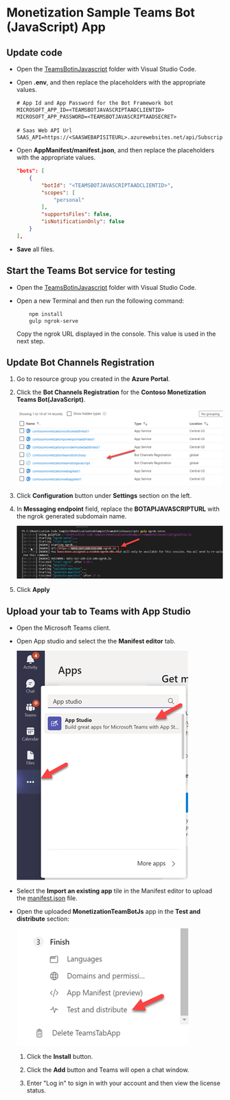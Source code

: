 # Monetization Sample Teams Bot (JavaScript) App

## Update code

- Open the [TeamsBotinJavascript](../../MonetizationCodeSample/TeamsBotinJavascript/) folder with Visual Studio Code.

- Open **.env**, and then replace the placeholders with the appropriate values.

    ```command
    # App Id and App Password for the Bot Framework bot
    MICROSOFT_APP_ID=<TEAMSBOTJAVASCRIPTAADCLIENTID>
    MICROSOFT_APP_PASSWORD=<TEAMSBOTJAVASCRIPTAADSECRET>

    # Saas Web API Url
    SAAS_API=https://<SAASWEBAPISITEURL>.azurewebsites.net/api/Subscriptions/CheckOrActivateLicense/contoso_o365_addin
    ```

- Open **AppManifest/manifest.json**, and then replace the placeholders with the appropriate values.

    ```json
    "bots": [
        {
            "botId": "<TEAMSBOTJAVASCRIPTAADCLIENTID>",
            "scopes": [
                "personal"
            ],
            "supportsFiles": false,
            "isNotificationOnly": false
        }
    ],
    ```

- **Save** all files.

## Start the Teams Bot service for testing

- Open the [TeamsBotinJavascript](../../MonetizationCodeSample/TeamsBotinJavascript/) folder with Visual Studio Code.
- Open a new Terminal and then run the following command:

    ```command
        npm install
        gulp ngrok-serve
    ```

  Copy the ngrok URL displayed in the console. This value is used in the next step.

## Update Bot Channels Registration

1. Go to resource group you created in the **Azure Portal**.

1. Click the **Bot Channels Registration** for the **Contoso Monetization Teams Bot(JavaScript)**.

    ![Bot Channels Registration](Images/6.png)

1. Click **Configuration** button under **Settings** section on the left.

1. In **Messaging endpoint** field, replace the **BOTAPIJAVASCRIPTURL** with the ngrok generated subdomain name.

    ![''](Images/12.png)

1. Click **Apply**

## Upload your tab to Teams with App Studio

- Open the Microsoft Teams client.

- Open App studio and select the the **Manifest editor** tab.

  ![image-viewlicense](Images/10.png)

- Select the **Import an existing app** tile in the Manifest editor to upload the [manifest.json](../../MonetizationCodeSample/TeamsBotinJavascript/AppManifest/manifest.json) file.

- Open the uploaded **MonetizationTeamBotJs** app in the **Test and distribute** section:

    ![image-viewlicense](Images/11.png)

  1. Click the **Install** button.

  1. Click the **Add** button and Teams will open a chat window.
  
  1. Enter "Log in" to sign in with your account and then view the license status.
